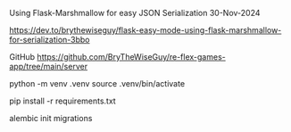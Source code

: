 Using Flask-Marshmallow for easy JSON Serialization
30-Nov-2024

https://dev.to/brythewiseguy/flask-easy-mode-using-flask-marshmallow-for-serialization-3bbo

GitHub
https://github.com/BryTheWiseGuy/re-flex-games-app/tree/main/server


python -m venv .venv
source .venv/bin/activate

pip install -r requirements.txt

alembic init migrations